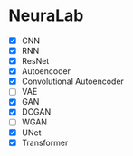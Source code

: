 # NeuraLab

- [X] CNN
- [X] RNN
- [X] ResNet
- [X] Autoencoder
- [X] Convolutional Autoencoder
- [ ] VAE
- [X] GAN
- [X] DCGAN
- [ ] WGAN
- [X] UNet
- [X] Transformer